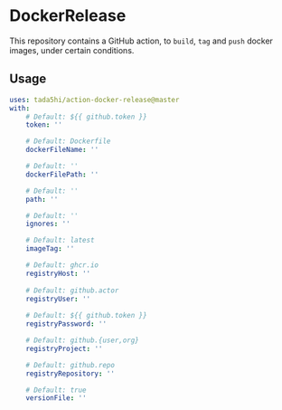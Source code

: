 # DockerRelease

This repository contains a GitHub action, to
`build`, `tag` and `push` docker images, under certain conditions.

## Usage

```yaml
uses: tada5hi/action-docker-release@master
with:
    # Default: ${{ github.token }}
    token: ''

    # Default: Dockerfile
    dockerFileName: ''

    # Default: ''
    dockerFilePath: ''

    # Default: ''
    path: ''

    # Default: ''
    ignores: ''

    # Default: latest
    imageTag: ''

    # Default: ghcr.io
    registryHost: ''
    
    # Default: github.actor
    registryUser: ''
    
    # Default: ${{ github.token }}
    registryPassword: ''

    # Default: github.{user,org}
    registryProject: ''

    # Default: github.repo
    registryRepository: ''

    # Default: true
    versionFile: ''
```

